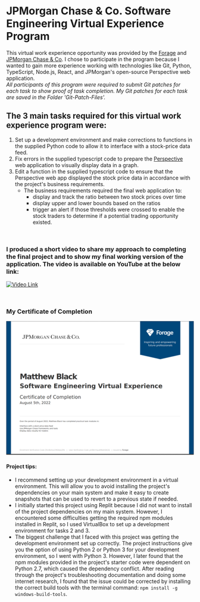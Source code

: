 # JPMorgan Chase & Co. Software Engineering Virtual Experience Program
This virtual work experience opportunity was provided by the [Forage](https://www.theforage.com/virtual-internships/prototype/R5iK7HMxJGBgaSbvk/Software%20Engineering%20Virtual%20Experience) and [JPMorgan Chase & Co](https://careers.jpmorgan.com/us/en/students/campaign/virtual-internship). I chose to participate in the program because I wanted to gain more experience working with technologies like Git, Python, TypeScript, Node.js, React, and JPMorgan's open-source Perspective web application. 
<br>
_All participants of this program were required to submit Git patches for each task to show proof of task completion. My Git patches for each task are saved in the Folder 'Git-Patch-Files'._

## The 3 main tasks required for this virtual work experience program were:
  1. Set up a development environment and make corrections to functions in the supplied Python code to allow it to interface with a stock-price data feed.
  2. Fix errors in the supplied typescript code to prepare the [Perspective](https://perspective.finos.org/) web application to visually display data in a graph.
  3. Edit a function in the supplied typescript code to ensure that the Perspective web app displayed the stock price data in accordance with the project's business requirements.
      - The business requirements required the final web application to:
        - display and track the ratio between two stock prices over time
        - display upper and lower bounds based on the ratios
        - trigger an alert if those thresholds were crossed to enable the stock traders to determine if a potential trading opportunity existed.

<br>

###  I produced a short video to share my approach to completing the final project and to show my final working version of the application. The video is available on YouTube at the below link: 

[![Video Link](https://i9.ytimg.com/vi/_Pt1WJpoaSo/mq3.jpg?sqp=CMDG65oG&rs=AOn4CLAuPW9NJl3yjbhCxnSur0c0fhzuLw)](https://www.youtube.com/watch?v=_Pt1WJpoaSo)

<br>

### My Certificate of Completion 

![](https://github.com/mblackonline/JP-Morgan-Chase_Software-Engineering-Virtual-Experience/blob/b80b40a23e566a24b64044cff36dfe2d4a2a3f66/JPMorganCertificateofCompletion.png)

#### Project tips:
- I recommend setting up your development environment in a virtual environment. This will allow you to avoid installing the project's dependencies on your main system and make it easy to create snapshots that can be used to revert to a previous state if needed.
- I initially started this project using Replit because I did not want to install of the project dependencies on my main system. However, I encountered some difficulties getting the required npm modules installed in Replit, so I  used VirtualBox to set up a development environment for tasks 2 and 3. 
- The biggest challenge that I faced with this project was getting the development environment set up correctly. The project instructions give you the option of using Python 2 or Python 3 for your development environment, so I went with Python 3. However, I later found that the npm modules provided in the project's starter code were dependent on Python 2.7, which caused the dependency conflict. After reading through the project's troubleshooting documentation and doing some internet research, I found that the issue could be corrected by installing the correct build tools with the terminal command: `npm install -g windows-build-tools`.
